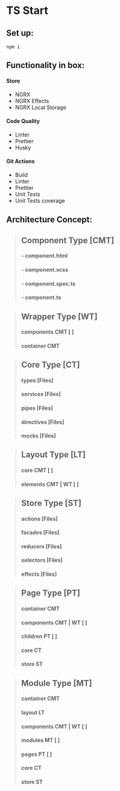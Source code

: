 # TS Start

## Set up:

```
npm i
```

## Functionality in box:

#### Store

- NGRX
- NGRX Effects
- NGRX Local Storage

#### Code Quality

- Linter
- Prettier
- Husky

#### Git Actions

- Build
- Linter
- Prettier
- Unit Tests
- Unit Tests coverage

## Architecture Concept:

> ## Component Type [CMT]
>
> #### - component.html
>
> #### - component.scss
>
> #### - component.spec.ts
>
> #### - component.ts

> ## Wrapper Type [WT]
>
> #### components CMT [ ]
>
> #### container CMT

> ## Core Type [CT]
>
> #### types [Files]
>
> #### services [Files]
>
> #### pipes [Files]
>
> #### directives [Files]
>
> #### mocks [Files]

> ## Layout Type [LT]
>
> #### core CMT [ ]
>
> #### elements CMT | WT [ ]

> ## Store Type [ST]
>
> #### actions [Files]
>
> #### facades [Files]
>
> #### reducers [Files]
>
> #### selectors [Files]
>
> #### effects [Files]

> ## Page Type [PT]
>
> #### container CMT
>
> #### components CMT | WT [ ]
>
> #### children PT [ ]
>
> #### core CT
>
> #### store ST

> ## Module Type [MT]
>
> #### container CMT
>
> #### layout LT
>
> #### components CMT | WT [ ]
>
> #### modules MT [ ]
>
> #### pages PT [ ]
>
> #### core CT
>
> #### store ST
